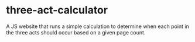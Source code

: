 # three-act-calculator
 A JS website that runs a simple calculation to determine when each point in the three acts should occur based on a given page count.

